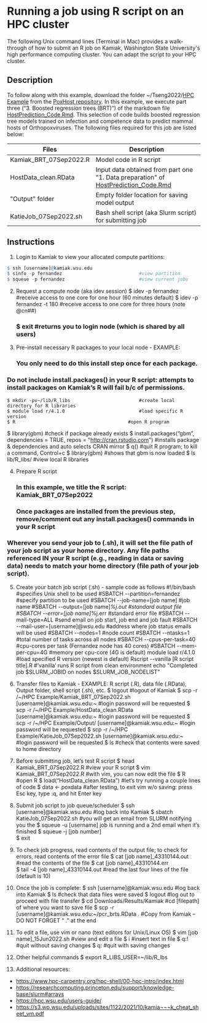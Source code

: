 # Running a job using R script on an HPC cluster
The following Unix command lines (Terminal in Mac) provides a walk-through of how to submit an R job on Kamiak, Washington State University's high performance computing cluster. You can adapt the script to your HPC cluster.

## Description
To follow along with this example, download the folder ~/Tseng2022/[HPC Example](https://github.com/viralemergence/PoxHost/tree/main/Tseng2022/HPC%20Example) from the [PoxHost repository](https://github.com/viralemergence/PoxHost).  In this example, we execute part three (“3. Boosted regression trees (BRT)”) of the markdown file [HostPrediction_Code.Rmd](https://github.com/viralemergence/PoxHost/blob/main/Tseng2022/Host%20Prediction%20Model/HostPrediction_Code.Rmd). This selection of code builds boosted regression tree models trained on infection and competence data to predict mammal hosts of Orthopoxviruses. The following files required for this job are listed below: 

| Files                     | Description                                                                          |
| ------------------------- |------------------------------------------------------------------------------------- |
| Kamiak_BRT_07Sep2022.R    | Model code in R script |
| HostData_clean.RData      | Input data obtained from part one "1. Data preparation" of [HostPrediction_Code.Rmd](https://github.com/viralemergence/PoxHost/blob/main/Tseng2022/Host%20Prediction%20Model/HostPrediction_Code.Rmd) |
| "Output" folder           | Empty folder location for saving model output                                        |
| KatieJob_07Sep2022.sh     | Bash shell script (aka Slurm script) for submitting job                              |

## Instructions 
1. Login to Kamiak to view your allocated compute partitions:
```R
$ ssh [username]@kamiak.wsu.edu
$ sinfo -p fernandez							#view partition
$ squeue -p fernandez							#view current jobs
```
2. Request a compute node (aka idev session)
	$ idev -p fernandez 							#receive access to one core for one hour (60 minutes default)
	$ idev -p fernandez -t 180						#receive access to one core for three hours (note @cn##)
	### $ exit									#returns you to login node (which is shared by all users)


3. Pre-install necessary R packages to your local node - EXAMPLE:
	### You only need to do this install step once for each package.
### Do not include install.packages() in your R script: attempts to install packages on Kamiak’s R will fail b/c of permissions. 
	$ mkdir -pv~/lib/R_libs							#create local directory for R libraries
	$ module load r/4.1.0							#load specific R version
	$ R											#open R program
$ library(gbm)								#check if package already exists
$ install.packages(“gbm”, dependencies = TRUE, repos = "http://cran.rstudio.com")																	#installs package & dependencies and auto selects CRAN mirror
$ q()										#quit R program; to kill a command, Control+c
$ library(gbm)								#shows that gbm is now loaded
$ ls lib/R_libs/								#view local R libraries 


4. Prepare R script 
	### In this example, we title the R script: Kamiak_BRT_07Sep2022
	### Once packages are installed from the previous step, remove/comment out any install.packages() commands in your   R script
### Wherever you send your job to (.sh), it will set the file path of your job script as your home directory. Any file paths referenced IN your R script (e.g., reading in data or saving data) needs to match your home directory (file path of your job script). 


5. Create your batch job script (.sh) - sample code as follows
	#!/bin/bash										#specifies Unix shell to be used
	#SBATCH --partition=fernandez						#specify partition to be used
	#SBATCH --job-name=[job name]						#job name
	#SBATCH --output=[job name]_%j.out					#standard output file
	#SBATCH --error=[job name]_%j.err					#standard error file
	#SBATCH --mail-type=ALL								#send email on job start, job end and job fault
	#SBATCH --mail-user=[username]@wsu.edu				#address where job status emails will be used
	#SBATCH --nodes=1									#node count
	#SBATCH --ntasks=1									#total number of tasks across all nodes
	#SBATCH --cpus-per-task=40							#cpu-cores per task (Fernandez node has 40 cores)
	#SBATCH --mem-per-cpu=4G							#memory per cpu-core (4G is default) 
	module load r/4.1.0								#load specified R version (newest is default)
	Rscript --vanilla [R script title].R  				#’vanilla’ runs R script from clean environment
	echo "Completed job $SLURM_JOBID on nodes $SLURM_JOB_NODELIST" 


6. Transfer files to Kamiak - EXAMPLE: R script (.R), data file (.RData), Output folder, shell script (.sh), etc.
$ logout												#logout of Kamiak
$ scp -r /~/HPC Example/Kamiak_BRT_07Sep2022.sh [username]@kamiak.wsu.edu:~	#login password will be requested
$ scp -r /~/HPC Example/HostData_clean.RData [username]@kamiak.wsu.edu:~		#login password will be requested
$ scp -r /~/HPC Example/Output/ [username]@kamiak.wsu.edu:~				#login password will be requested
$ scp -r /~/HPC Example/KatieJob_07Sep2022.sh [username]@kamiak.wsu.edu:~		#login password will be requested
$ ls													#check that contents were saved to home directory


7. Before submitting job, let’s test R script 
$ head Kamiak_BRT_07Sep2022.R 							#view your R script
$ vim Kamiak_BRT_07Sep2022.R 							#with vim, you can now edit the file
$ R													#open R
$ load(“HostData_clean.RData”)							#let’s try running a couple lines of code
$ data <- poxdata									#after testing, to exit vim w/o saving: press Esc key, type :q, and hit Enter key


8. Submit job script to job queue/scheduler
$ ssh [username]@kamiak.wsu.edu	    						#log back into Kamiak
$ sbatch KatieJob_07Sep2022.sh							#you will get an email from SLURM notifying you the
$ squeue -u [username]									 job is running and a 2nd email when it’s finished
$ squeue -j [job number]									
$ exit


9. To check job progress, read contents of the output file; to check for errors, read contents of the error file
$ cat [job name]_43310144.out							#read the contents of the file
$ cat [job name]_43310144.err			
$ tail -4 [job name]_43310144.out						#read the last four lines of the file (default is 10)


10. Once the job is complete:
$ ssh [username]@kamiak.wsu.edu	    						#log back into Kamiak
$ ls													#check that data files were saved
$ logout												#log out to proceed with file transfer
$ cd Downloads/Results/Kamiak							#cd [filepath] of where you want to save file
$ scp -r [username]@kamiak.wsu.edu:~/pcr_brts.RData .		#Copy from Kamiak – DO NOT FORGET “ .” at the end


11. To edit a file, use vim or nano (text editors for Unix/Linux OS) 
$ vim [job name]_15Jun2022.sh							#view and edit a file
$ i													#insert text in file
$ q:!												#quit without saving changes
$ q:													#quit with saving changes


12. Other helpful commands
	$ export R_LIBS_USER=~/lib/R_lbs


13. Additional resources:
- https://www.hpc-carpentry.org/hpc-shell/00-hpc-intro/index.html
- https://researchcomputing.princeton.edu/support/knowledge-base/slurm#arrays
- https://hpc.wsu.edu/users-guide/
- https://s3.wp.wsu.edu/uploads/sites/1122/2021/10/kamia¬¬¬k_cheat_sheet_vm.pdf	
